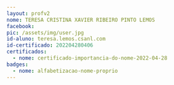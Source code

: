 ```yaml
---
layout: profv2
nome: TERESA CRISTINA XAVIER RIBEIRO PINTO LEMOS
facebook:
pic: /assets/img/user.jpg
id-aluno: teresa.lemos.csanl.com
id-certificado: 202204280406
certificados:
  - nome: certificado-importancia-do-nome-2022-04-28
badges:
  - nome: alfabetizacao-nome-proprio
---
```

